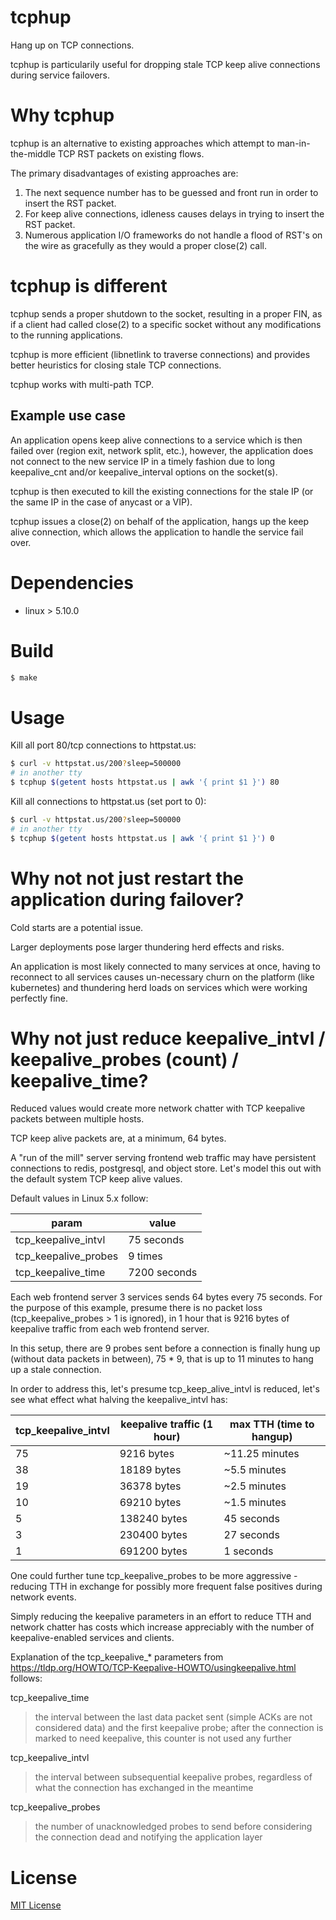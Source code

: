 # tcphup

Hang up on TCP connections.

tcphup is particularily useful for dropping stale TCP keep alive connections during service failovers.

# Why tcphup

tcphup is an alternative to existing approaches which attempt to
man-in-the-middle TCP RST packets on existing flows.

The primary disadvantages of existing approaches are:

1. The next sequence number has to be guessed and front run in order to insert
the RST packet.
2. For keep alive connections, idleness causes delays in trying to insert the
RST packet.
3. Numerous application I/O frameworks do not handle a flood of RST's on the wire as gracefully as they would a proper close(2) call.

# tcphup is different

tcphup sends a proper shutdown to the socket, resulting in a proper FIN, as if a client had
called close(2) to a specific socket without any modifications to the running applications.

tcphup is more efficient (libnetlink to traverse connections) and provides better heuristics for closing stale TCP connections.

tcphup works with multi-path TCP.

## Example use case

An application opens keep alive connections to a service which is then failed over (region exit, network split, etc.), 
however, the application does not connect to the new
service IP in a timely fashion due to long keepalive_cnt and/or keepalive_interval options on the socket(s).

tcphup is then executed to kill the existing connections for the stale IP (or the same IP in the case of anycast or a VIP).

tcphup issues a close(2) on behalf of the application, hangs up the keep alive
connection, which allows the application to handle the service fail over.

# Dependencies
- linux > 5.10.0

# Build
```bash
$ make
```

# Usage

Kill all port 80/tcp connections to httpstat.us:

```bash
$ curl -v httpstat.us/200?sleep=500000
# in another tty
$ tcphup $(getent hosts httpstat.us | awk '{ print $1 }') 80
```

Kill all connections to httpstat.us (set port to 0):

```bash
$ curl -v httpstat.us/200?sleep=500000
# in another tty
$ tcphup $(getent hosts httpstat.us | awk '{ print $1 }') 0
```

# Why not not just restart the application during failover?

Cold starts are a potential issue.

Larger deployments pose larger thundering herd effects and risks.

An application is most likely connected to many services at once, having to reconnect to all services causes un-necessary churn on the platform (like kubernetes) and thundering herd loads on services which were working perfectly fine.

# Why not just reduce keepalive_intvl / keepalive_probes (count) / keepalive_time?

Reduced values would create more network chatter with TCP keepalive packets between multiple hosts.

TCP keep alive packets are, at a minimum, 64 bytes.

A "run of the mill" server serving frontend web traffic may have persistent connections to redis, postgresql, and object store. Let's model this out with the default system TCP keep alive values.

Default values in Linux 5.x follow:

|param|value|
|--|--|
|tcp_keepalive_intvl|75 seconds|
|tcp_keepalive_probes|9 times|
|tcp_keepalive_time|7200 seconds|

Each web frontend server 3 services sends 64 bytes every 75 seconds. For the purpose of this example, presume there is no packet loss (tcp_keepalive_probes > 1 is ignored), in 1 hour that is 9216 bytes of keepalive traffic from each web frontend server.

In this setup, there are 9 probes sent before a connection is finally hung up (without data packets in between), 75 * 9, that is up to 11 minutes to hang up a stale connection.

In order to address this, let's presume tcp_keep_alive_intvl is reduced, let's see what effect what halving the keepalive_intvl has:

| tcp_keepalive_intvl | keepalive traffic (1 hour) | max TTH (time to hangup) |
|--|--|--|
|75|9216 bytes|~11.25 minutes|
|38|18189 bytes|~5.5 minutes|
|19|36378 bytes|~2.5 minutes|
|10|69210 bytes|~1.5 minutes|
|5|138240 bytes|45 seconds|
|3|230400 bytes|27 seconds|
|1|691200 bytes|1 seconds|

One could further tune tcp_keepalive_probes to be more aggressive - reducing TTH in exchange for possibly more frequent false positives during network events.

Simply reducing the keepalive parameters in an effort to reduce TTH and network chatter has costs which increase appreciably with the number of keepalive-enabled services and clients.

Explanation of the tcp_keepalive_* parameters from https://tldp.org/HOWTO/TCP-Keepalive-HOWTO/usingkeepalive.html follows:

tcp_keepalive_time
>    the interval between the last data packet sent (simple ACKs are not considered data) and the first keepalive probe; after the connection is marked to need keepalive, this counter is not used any further

tcp_keepalive_intvl
>    the interval between subsequential keepalive probes, regardless of what the connection has exchanged in the meantime 

tcp_keepalive_probes 
>    the number of unacknowledged probes to send before considering the connection dead and notifying the application layer

# License
[MIT License](./LICENSE.txt)
